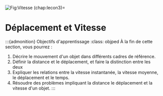 ![Fig:Vitesse](figures/vitesse_intro.png)
(chap:lecon3)=
# Déplacement et Vitesse

:::{admonition} Objectifs d'apprentissage
:class: objped
À la fin de cette section, vous pourrez :

1. Décrire le mouvement d'un objet dans différents cadres de référence.
2. Définir la distance et le déplacement, et faire la distinction entre les deux
3. Expliquer les relations entre la vitesse instantanée, la vitesse moyenne, le déplacement et le temps.
4. Résoudre des problèmes impliquant la distance le déplacement et la vitesse d'un objet.
:::
 
```{tableofcontents}
```